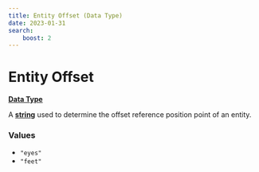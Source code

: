 ```yaml
---
title: Entity Offset (Data Type)
date: 2023-01-31
search:
    boost: 2
---
```


#   Entity Offset

[**Data Type**][1]

A [**string**][2] used to determine the offset reference position point of an entity.


### Values

* `"eyes"`
* `"feet"`



[1]: ../data_types.md
[2]: https://origins.readthedocs.io/en/latest/types/data_types/string
